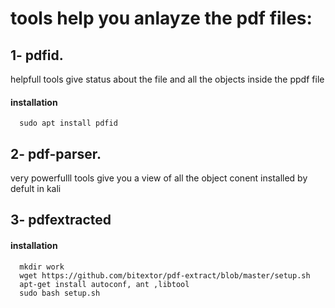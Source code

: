 # tools help you anlayze the pdf files:

## 1- pdfid.
helpfull tools give status about the file and all the objects inside the ppdf file
#### installation 
      sudo apt install pdfid

## 2- pdf-parser.
very powerfulll tools give you a view of all the object conent
installed by defult in kali

## 3- pdfextracted


#### installation 
      mkdir work
      wget https://github.com/bitextor/pdf-extract/blob/master/setup.sh
      apt-get install autoconf, ant ,libtool
      sudo bash setup.sh
      
